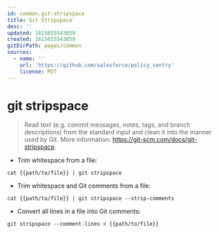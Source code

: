 ```yaml
---
id: common.git-stripspace
title: Git Stripspace
desc: ''
updated: 1615655543059
created: 1615655543059
gitDirPath: pages/common
sources:
  - name: ''
    url: 'https://github.com/salesforce/policy_sentry'
    license: MIT
---
```

# git stripspace

> Read text (e.g. commit messages, notes, tags, and branch descriptions) from the standard input and clean it into the manner used by Git.
> More information: <https://git-scm.com/docs/git-stripspace>.

- Trim whitespace from a file:

`cat {{path/to/file}} | git stripspace`

- Trim whitespace and Git comments from a file:

`cat {{path/to/file}} | git stripspace --strip-comments`

- Convert all lines in a file into Git comments:

`git stripspace --comment-lines < {{path/to/file}}`

